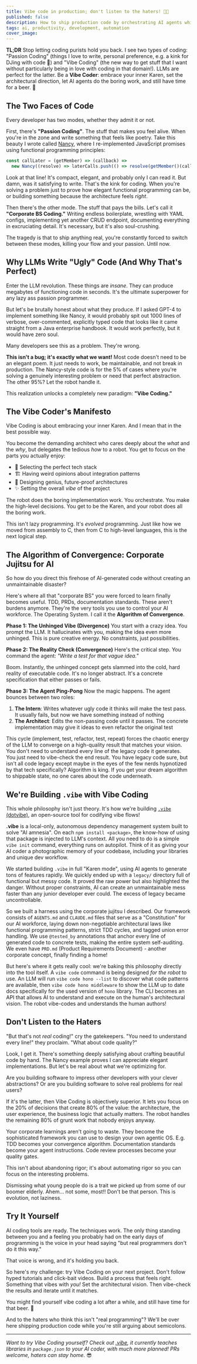 ```yaml
---
title: Vibe code in production; don't listen to the haters! 🚀💪
published: false
description: How to ship production code by orchestrating AI agents while focusing on architecture and having time for beer
tags: ai, productivity, development, automation
cover_image:
---
```


**TL;DR** Stop letting coding purists hold you back. I see two types of coding: "Passion Coding" (things I love to write, personal preference, e.g. a kink for DJing with code 🤪) and "Vibe Coding" (the new way to get stuff that I want without particularly being in love with coding in that domain!). LLMs are perfect for the latter. Be a **Vibe Coder**: embrace your inner Karen, set the architectural direction, let AI agents do the boring work, and still have time for a beer. 🍺

## The Two Faces of Code

Every developer has two modes, whether they admit it or not.

First, there's **"Passion Coding"**. The stuff that makes you feel alive. When you're in the zone and write something that feels like poetry. Take this beauty I wrote called [Nancy](https://github.com/keyvan-m-sadeghi/nancy), where I re-implemented JavaScript promises using functional programming principles:

```js
const callLater = (getMember) => (callback) =>
  new Nancy((resolve) => laterCalls.push(() => resolve(getMember()(callback))))
```

Look at that line! It's compact, elegant, and probably only I can read it. But damn, was it satisfying to write. That's the kink for coding. When you're solving a problem just to prove how elegant functional programming can be, or building something because the architecture feels _right_.

Then there's the other mode. The stuff that pays the bills. Let's call it **"Corporate BS Coding."** Writing endless boilerplate, wrestling with YAML configs, implementing yet another CRUD endpoint, documenting everything in excruciating detail. It's necessary, but it's also soul-crushing.

The tragedy is that to ship anything real, you're constantly forced to switch between these modes, killing your flow and your passion. Until now.

## Why LLMs Write "Ugly" Code (And Why That's Perfect)

Enter the LLM revolution. These things are _insane_. They can produce megabytes of functioning code in seconds. It's the ultimate superpower for any lazy ass passion programmer.

But let's be brutally honest about what they produce. If I asked GPT-4 to implement something like Nancy, it would probably spit out 1000 lines of verbose, over-commented, explicitly typed code that looks like it came straight from a Java enterprise handbook. It would work perfectly, but it would have zero soul.

Many developers see this as a problem. They're wrong.

**This isn't a bug; it's exactly what we want!** Most code doesn't need to be an elegant poem. It just needs to work, be maintainable, and not break in production. The Nancy-style code is for the 5% of cases where you're solving a genuinely interesting problem or need that perfect abstraction. The other 95%? Let the robot handle it.

This realization unlocks a completely new paradigm: **"Vibe Coding."**

## The Vibe Coder's Manifesto

Vibe Coding is about embracing your inner Karen. And I mean that in the best possible way.

You become the demanding architect who cares deeply about the _what_ and the _why_, but delegates the tedious _how_ to a robot. You get to focus on the parts you actually enjoy:

- 🧠 Selecting the perfect tech stack
- 🏗️ Having weird opinions about integration patterns
- 🔮 Designing genius, future-proof architectures
- ✨ Setting the overall _vibe_ of the project

The robot does the boring implementation work. You orchestrate. You make the high-level decisions. You get to be the Karen, and your robot does all the boring work.

This isn't lazy programming. It's _evolved_ programming. Just like how we moved from assembly to C, then from C to high-level languages, this is the next logical step.

## The Algorithm of Convergence: Corporate Jujitsu for AI

So how do you direct this firehose of AI-generated code without creating an unmaintainable disaster?

Here's where all that "corporate BS" you were forced to learn finally becomes useful. TDD, PRDs, documentation standards. These aren't burdens anymore. They're the very tools you use to control your AI workforce. The Operating System. I call it the **Algorithm of Convergence**.

**Phase 1: The Unhinged Vibe (Divergence)**
You start with a crazy idea. You prompt the LLM. It hallucinates with you, making the idea even more unhinged. This is pure creative energy. No constraints, just possibilities.

**Phase 2: The Reality Check (Convergence)**
Here's the critical step. You command the agent: _"Write a test for that vague idea."_

Boom. Instantly, the unhinged concept gets slammed into the cold, hard reality of executable code. It's no longer abstract. It's a concrete specification that either passes or fails.

**Phase 3: The Agent Ping-Pong**
Now the magic happens. The agent bounces between two roles:

1. **The Intern**: Writes whatever ugly code it thinks will make the test pass. It usually fails, but now we have something instead of nothing
2. **The Architect**: Edits the non-passing code until it passes. The concrete implementation may give it ideas to even refactor the original test

This cycle (implement, test, refactor, test, repeat) forces the chaotic energy of the LLM to converge on a high-quality result that matches your vision. You don't need to understand every line of the legacy code it generates. You just need to vibe-check the end result. You have legacy code sure, but isn't all code legacy except maybe in the eyes of the few nerds hypnotized by that tech specifically? Algorithm is king. If you get your dream algorithm to shippable state, no one cares about the code underneath.

## We're Building `.vibe` with Vibe Coding

This whole philosophy isn't just theory. It's how we're building [`.vibe` (dotvibe)](https://github.com/vhybzOS/.vibe), an open-source tool for codifying vibe flows!

**.vibe** is a local-only, autonomous dependency management system built to solve "AI amnesia". On each `npm install <package>`, the know-how of using that package is injected to LLM's context. All you need to do is a simple `vibe init` command, everything runs on autopilot. Think of it as giving your AI coder a photographic memory of your codebase, including your libraries and unique dev workflow.

We started building `.vibe` in full "Karen mode", using AI agents to generate tons of features rapidly. We quickly ended up with a `legacy/` directory full of functional but messy code. It proved the raw power but also highlighted the danger. Without proper constraints, AI can create an unmaintainable mess faster than any junior developer ever could. The excess of legacy became uncontrollable.

So we built a harness using the corporate jujitsu I described. Our framework consists of `AGENTS.md` and `CLAUDE.md` files that serve as a "Constitution" for our AI workforce, laying down non-negotiable architectural laws like functional programming patterns, strict TDD cycles, and tagged union error handling. We use `@tested_by` annotations that anchor every line of generated code to concrete tests, making the entire system self-auditing. We even have `PRD.md` (Product Requirements Document) - another corporate concept, finally finding a home!

But here's where it gets really cool: we're baking this philosophy directly into the tool itself. A `vibe code` command is being designed _for the robot_ to use. An LLM will run `vibe code hono --list` to discover what code patterns are available, then `vibe code hono middleware` to show the LLM up to date docs specifically for the used version of `hono` library. The CLI becomes an API that allows AI to understand and execute on the human's architectural vision. The robot vibe-codes and understands the human authors!

## Don't Listen to the Haters

"But that's not _real_ coding!" cry the gatekeepers. "You need to understand every line!" they proclaim. "What about code quality?"

Look, I get it. There's something deeply satisfying about crafting beautiful code by hand. The Nancy example proves I can appreciate elegant implementations. But let's be real about what we're optimizing for.

Are you building software to impress other developers with your clever abstractions? Or are you building software to solve real problems for real users?

If it's the latter, then Vibe Coding is objectively superior. It lets you focus on the 20% of decisions that create 80% of the value: the architecture, the user experience, the business logic that actually matters. The robot handles the remaining 80% of grunt work that nobody enjoys anyway.

Your corporate learnings aren't going to waste. They become the sophisticated framework you can use to design your own agentic OS. E.g. TDD becomes your convergence algorithm. Documentation standards become your agent instructions. Code review processes become your quality gates.

This isn't about abandoning rigor; it's about automating rigor so you can focus on the interesting problems.

Dismissing what young people do is a trait we picked up from some of our boomer elderly. Ahem... not some, most!! Don't be that person. This is evolution, not laziness.

## Try It Yourself

AI coding tools are ready. The techniques work. The only thing standing between you and a feeling you probably had on the early days of programming is the voice in your head saying "but real programmers don't do it this way."

That voice is wrong, and it's holding you back.

So here's my challenge: try Vibe Coding on your next project. Don't follow hyped tutorials and click-bait videos. Build a process that feels right. Something that vibes with *you!* Set the architectural vision. Then vibe-check the results and iterate until it matches.

You might find yourself vibe coding a lot after a while, and still have time for that beer. 🍺

And to the haters who think this isn't "real programming"? We'll be over here shipping production code while you're still arguing about semicolons.

---

_Want to try Vibe Coding yourself? Check out [.vibe](https://github.com/vhybzOS/.vibe), it currently teaches libraries in `package.json` to your AI coder, with much more planned! PRs welcome, haters can stay home._ 😎
